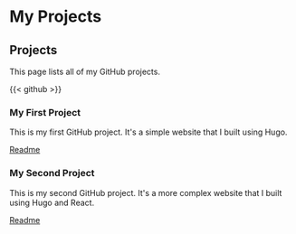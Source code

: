 # My Projects


## Projects

This page lists all of my GitHub projects.

{{< github >}}

### My First Project

This is my first GitHub project. It's a simple website that I built using Hugo.

[Readme](https://github.com/ykmaeng/DTRS/blob/master/README.md)

### My Second Project

This is my second GitHub project. It's a more complex website that I built using Hugo and React.

[Readme](https://github.com/myusername/ssam/blob/master/README.md)



